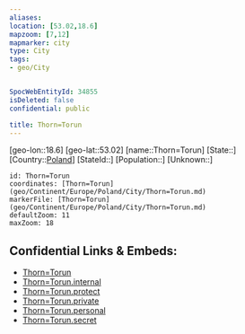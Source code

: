 ```yaml
---
aliases: 
location: [53.02,18.6]
mapzoom: [7,12] 
mapmarker: city 
type: City
tags:
- geo/City


SpocWebEntityId: 34855
isDeleted: false
confidential: public

title: Thorn=Torun
---
```

[geo-lon::18.6]
[geo-lat::53.02]
[name::Thorn=Torun]
[State::]
[Country::[Poland](geo/Continent/Europe/Poland.md)]
[StateId::]
[Population::]
[Unknown::]


```leaflet
id: Thorn=Torun
coordinates: [Thorn=Torun](geo/Continent/Europe/Poland/City/Thorn=Torun.md)
markerFile: [Thorn=Torun](geo/Continent/Europe/Poland/City/Thorn=Torun.md)
defaultZoom: 11 
maxZoom: 18
```


## Confidential Links & Embeds: 
- [Thorn=Torun](../../../../../../_public/geo/Continent/Europe/Poland/City/Thorn=Torun.md) 
- [Thorn=Torun.internal](../../../../../../_internal/geo/Continent/Europe/Poland/City/Thorn=Torun.internal.md) 
- [Thorn=Torun.protect](../../../../../../_protect/geo/Continent/Europe/Poland/City/Thorn=Torun.protect.md) 
- [Thorn=Torun.private](../../../../../../_private/geo/Continent/Europe/Poland/City/Thorn=Torun.private.md) 
- [Thorn=Torun.personal](../../../../../../_personal/geo/Continent/Europe/Poland/City/Thorn=Torun.personal.md) 
- [Thorn=Torun.secret](../../../../../../_secret/geo/Continent/Europe/Poland/City/Thorn=Torun.secret.md) 
